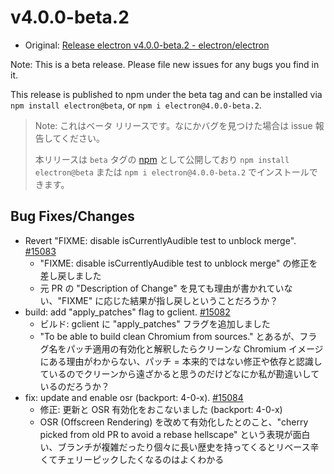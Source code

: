 # v4.0.0-beta.2

* Original: [Release electron v4.0.0-beta.2 - electron/electron](https://github.com/electron/electron/releases/tag/v4.0.0-beta.2)

Note: This is a beta release. Please file new issues for any bugs you find in it.

This release is published to npm under the beta tag and can be installed via `npm install electron@beta`, or `npm i electron@4.0.0-beta.2`.

> Note: これはベータ リリースです。なにかバグを見つけた場合は issue 報告してください。
>
> 本リリースは `beta` タグの [npm](https://www.npmjs.com/package/electron) として公開しており `npm install electron@beta` または `npm i electron@4.0.0-beta.2` でインストールできます。

## Bug Fixes/Changes

* Revert "FIXME: disable isCurrentlyAudible test to unblock merge". [#15083](https://github.com/electron/electron/pull/15083)
  * "FIXME: disable isCurrentlyAudible test to unblock merge" の修正を差し戻しました
  * 元 PR の "Description of Change" を見ても理由が書かれていない、"FIXME" に応じた結果が指し戻しということだろうか？
* build: add "apply_patches" flag to gclient. [#15082](https://github.com/electron/electron/pull/15082)
  * ビルド: gclient に "apply_patches" フラグを追加しました
  * "To be able to build clean Chromium from sources." とあるが、フラグ名をパッチ適用の有効化と解釈したらクリーンな Chromium イメージにある理由がわからない、パッチ = 本来的ではない修正や依存と認識しているのでクリーンから遠ざかると思うのだけどなにか私が勘違いしているのだろうか？
* fix: update and enable osr (backport: 4-0-x). [#15084](https://github.com/electron/electron/pull/15084)
  * 修正: 更新と OSR 有効化をおこないました (backport: 4-0-x)
  * OSR (Offscreen Rendering) を改めて有効化したとのこと、"cherry picked from old PR to avoid a rebase hellscape" という表現が面白い、ブランチが複雑だったり個々に長い歴史を持ってくるとリベース辛くてチェリーピックしたくなるのはよくわかる
